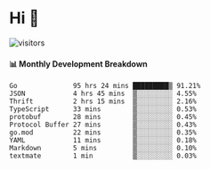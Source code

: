 # Hi 👋
 
![visitors](https://visitor-badge.glitch.me/badge?page_id=sorcererxw.sorcererx)

#### 📊 Monthly Development Breakdown

<!--START_SECTION:waka-->
```text
Go              95 hrs 24 mins █████████▒ 91.21%
JSON            4 hrs 45 mins  ▒░░░░░░░░░ 4.55%
Thrift          2 hrs 15 mins  ▒░░░░░░░░░ 2.16%
TypeScript      33 mins        ▒░░░░░░░░░ 0.53%
protobuf        28 mins        ▒░░░░░░░░░ 0.45%
Protocol Buffer 27 mins        ▒░░░░░░░░░ 0.43%
go.mod          22 mins        ▒░░░░░░░░░ 0.35%
YAML            11 mins        ▒░░░░░░░░░ 0.18%
Markdown        5 mins         ▒░░░░░░░░░ 0.10%
textmate        1 min          ▒░░░░░░░░░ 0.03%
```
<!--END_SECTION:waka-->
